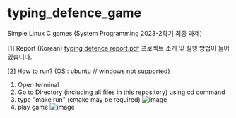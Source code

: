 # typing_defence_game
Simple Linux C games (System Programming 2023-2학기 최종 과제)

[1] Report (Korean)
[typing defence report.pdf](https://github.com/user-attachments/files/17084407/typing.defence.report.pdf)
프로젝트 소개 및 실행 방법이 들어 있습니다.

[2] How to run?
(OS : ubuntu // windows not supported)
1. Open terminal
2. Go to Directory (including all files in this repository) using cd command
3. type "make run"   (cmake may be required)
 ![image](https://github.com/user-attachments/assets/a2cb64c1-c42c-429c-8363-322a3279a5e1) 
4. play game
 ![image](https://github.com/user-attachments/assets/52e88438-f6f6-462b-95a5-d2001738c291)
